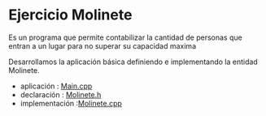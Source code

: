 # Ejercicio Molinete

Es un programa que permite contabilizar la cantidad de personas que entran a un lugar para no superar su capacidad maxima

Desarrollamos la aplicación básica definiendo e implementando la entidad Molinete.

* aplicación : [Main.cpp](/main.cpp)
* declaración : [Molinete.h](/Molinete.h)
* implementación :[Molinete.cpp](/Molinete.cpp)



